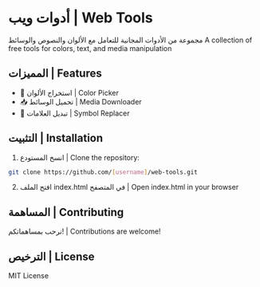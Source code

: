 # أدوات ويب | Web Tools

مجموعة من الأدوات المجانية للتعامل مع الألوان والنصوص والوسائط
A collection of free tools for colors, text, and media manipulation

## المميزات | Features

* 🎨 استخراج الألوان | Color Picker
* 📥 تحميل الوسائط | Media Downloader
* 🔄 تبديل العلامات | Symbol Replacer

## التثبيت | Installation

1. انسخ المستودع | Clone the repository:
```bash
git clone https://github.com/[username]/web-tools.git
```

2. افتح الملف index.html في المتصفح | Open index.html in your browser

## المساهمة | Contributing

نرحب بمساهماتكم! | Contributions are welcome!

## الترخيص | License

MIT License 